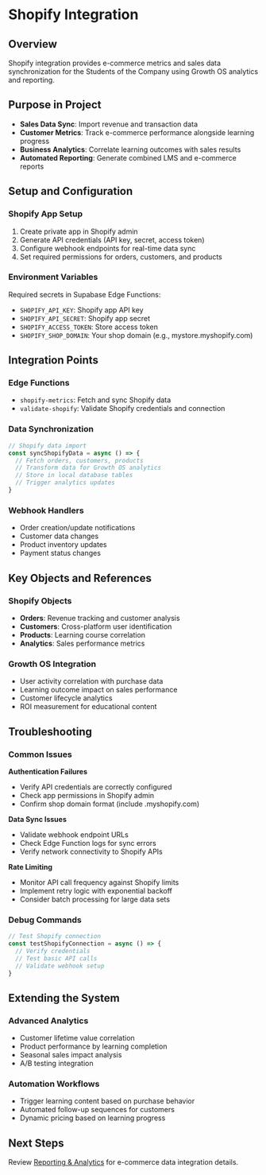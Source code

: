 # Shopify Integration

## Overview

Shopify integration provides e-commerce metrics and sales data synchronization for the Students of the Company using Growth OS analytics and reporting.

## Purpose in Project

- **Sales Data Sync**: Import revenue and transaction data
- **Customer Metrics**: Track e-commerce performance alongside learning progress
- **Business Analytics**: Correlate learning outcomes with sales results
- **Automated Reporting**: Generate combined LMS and e-commerce reports

## Setup and Configuration

### Shopify App Setup
1. Create private app in Shopify admin
2. Generate API credentials (API key, secret, access token)
3. Configure webhook endpoints for real-time data sync
4. Set required permissions for orders, customers, and products

### Environment Variables
Required secrets in Supabase Edge Functions:
- `SHOPIFY_API_KEY`: Shopify app API key
- `SHOPIFY_API_SECRET`: Shopify app secret
- `SHOPIFY_ACCESS_TOKEN`: Store access token
- `SHOPIFY_SHOP_DOMAIN`: Your shop domain (e.g., mystore.myshopify.com)

## Integration Points

### Edge Functions
- `shopify-metrics`: Fetch and sync Shopify data
- `validate-shopify`: Validate Shopify credentials and connection

### Data Synchronization
```typescript
// Shopify data import
const syncShopifyData = async () => {
  // Fetch orders, customers, products
  // Transform data for Growth OS analytics
  // Store in local database tables
  // Trigger analytics updates
}
```

### Webhook Handlers
- Order creation/update notifications
- Customer data changes
- Product inventory updates
- Payment status changes

## Key Objects and References

### Shopify Objects
- **Orders**: Revenue tracking and customer analysis
- **Customers**: Cross-platform user identification
- **Products**: Learning course correlation
- **Analytics**: Sales performance metrics

### Growth OS Integration
- User activity correlation with purchase data
- Learning outcome impact on sales performance
- Customer lifecycle analytics
- ROI measurement for educational content

## Troubleshooting

### Common Issues

**Authentication Failures**
- Verify API credentials are correctly configured
- Check app permissions in Shopify admin
- Confirm shop domain format (include .myshopify.com)

**Data Sync Issues**
- Validate webhook endpoint URLs
- Check Edge Function logs for sync errors
- Verify network connectivity to Shopify APIs

**Rate Limiting**
- Monitor API call frequency against Shopify limits
- Implement retry logic with exponential backoff
- Consider batch processing for large data sets

### Debug Commands
```typescript
// Test Shopify connection
const testShopifyConnection = async () => {
  // Verify credentials
  // Test basic API calls
  // Validate webhook setup
}
```

## Extending the System

### Advanced Analytics
- Customer lifetime value correlation
- Product performance by learning completion
- Seasonal sales impact analysis
- A/B testing integration

### Automation Workflows
- Trigger learning content based on purchase behavior
- Automated follow-up sequences for customers
- Dynamic pricing based on learning progress

## Next Steps
Review [Reporting & Analytics](../features/reporting-analytics.md) for e-commerce data integration details.
